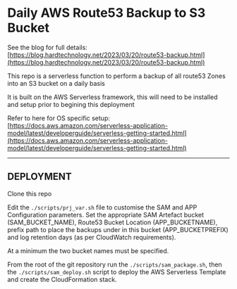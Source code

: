 # Daily AWS Route53 Backup to S3 Bucket

See the blog for full details: [https://blog.hardtechnology.net/2023/03/20/route53-backup.html](https://blog.hardtechnology.net/2023/03/20/route53-backup.html)


This repo is a serverless function to perform a backup of all route53 Zones into an S3 bucket on a daily basis

It is built on the AWS Serverless framework, this will need to be installed and setup prior to begining this deployment

Refer to here for OS specific setup:
[https://docs.aws.amazon.com/serverless-application-model/latest/developerguide/serverless-getting-started.html](https://docs.aws.amazon.com/serverless-application-model/latest/developerguide/serverless-getting-started.html)

---
## **DEPLOYMENT**

Clone this repo

Edit the ```./scripts/prj_var.sh``` file to customise the SAM and APP Configuration parameters. Set the appropriate SAM Artefact bucket (SAM_BUCKET_NAME), Route53 Bucket Location (APP_BUCKETNAME), prefix path to place the backups under in this bucket (APP_BUCKETPREFIX) and log retention days (as per CloudWatch requirements).

At a minimum the two bucket names must be specified.

From the root of the git repository run the ```./scripts/sam_package.sh```, then the ```./scripts/sam_deploy.sh``` script to deploy the AWS Serverless Template and create the CloudFormation stack.
